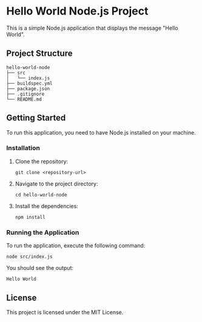 # Hello World Node.js Project

This is a simple Node.js application that displays the message "Hello World".

## Project Structure

```
hello-world-node
├── src
│   └── index.js
├── buildspec.yml
├── package.json
├── .gitignore
└── README.md
```

## Getting Started

To run this application, you need to have Node.js installed on your machine.

### Installation

1. Clone the repository:
   ```
   git clone <repository-url>
   ```
2. Navigate to the project directory:
   ```
   cd hello-world-node
   ```
3. Install the dependencies:
   ```
   npm install
   ```

### Running the Application

To run the application, execute the following command:
```
node src/index.js
```

You should see the output:
```
Hello World
```

## License

This project is licensed under the MIT License.